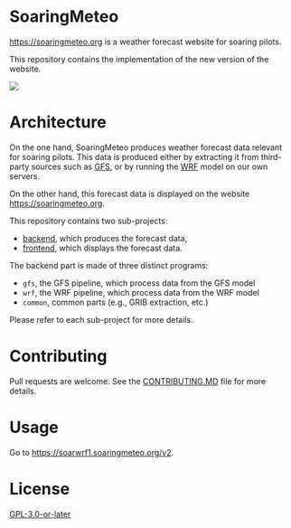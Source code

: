 # SoaringMeteo

https://soaringmeteo.org is a weather forecast website for soaring
pilots.

This repository contains the implementation of the new version of
the website.

![](images/soaringmeteo.png)

# Architecture

On the one hand, SoaringMeteo produces weather forecast data
relevant for soaring pilots. This data is produced either by
extracting it from third-party sources such as [GFS], or by running
the [WRF] model on our own servers.

On the other hand, this forecast data is displayed on the website
https://soaringmeteo.org.

This repository contains two sub-projects:

- [backend](backend/), which produces the forecast data,
- [frontend](frontend/), which displays the forecast data.


The backend part is made of three distinct programs:

- `gfs`, the GFS pipeline, which process data from the GFS model
- `wrf`, the WRF pipeline, which process data from the WRF model
- `common`, common parts (e.g., GRIB extraction, etc.)

Please refer to each sub-project for more details.

# Contributing

Pull requests are welcome. See the [CONTRIBUTING.MD](CONTRIBUTING.MD) file for more details.

# Usage

Go to https://soarwrf1.soaringmeteo.org/v2.

# License

[GPL-3.0-or-later]

[GFS]: https://www.ncdc.noaa.gov/data-access/model-data/model-datasets/global-forcast-system-gfs
[WRF]: https://www2.mmm.ucar.edu/wrf/users/
[open issues]: https://github.com/soaringmeteo/soaringmeteo/issues
[GPL-3.0-or-later]: https://choosealicense.com/licenses/gpl-3.0/
